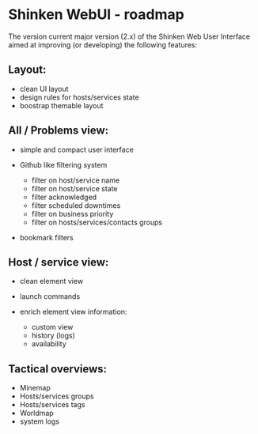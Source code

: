 Shinken WebUI - roadmap
=======================

The version current major version (2.x) of the Shinken Web User Interface aimed at improving (or developing) the following features: 

## Layout:
- clean UI layout
- design rules for hosts/services state
- boostrap themable layout

## All / Problems view:
- simple and compact user interface
- Github like filtering system

   - filter on host/service name
   - filter on host/service state
   - filter acknowledged
   - filter scheduled downtimes
   - filter on business priority
   - filter on hosts/services/contacts groups

- bookmark filters

## Host / service view:
- clean element view
- launch commands
- enrich element view information: 

   - custom view
   - history (logs)
   - availability

## Tactical overviews:
- Minemap
- Hosts/services groups
- Hosts/services tags
- Worldmap
- system logs
